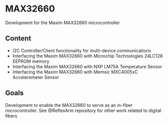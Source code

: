 # MAX32660
Development for the Maxim MAX32660 microcontroller

## Content
* I2C Controller/Client functionality for multi-device communications
* Interfacing the Maxim MAX32660 with Microchip Technologies 24LC128 EEPROM memory
* Interfacing the Maxim MAX32660 with NXP LM75A Temperature Sensor
* Interfacing the Maxim MAX32660 with Memsic MXC4005xC Accelerometer Sensor

## Goals
Development to enable the MAX32660 to serve as an in-fiber microcontroller. 
See @ReflexArm repository for other work related to digital fibers
